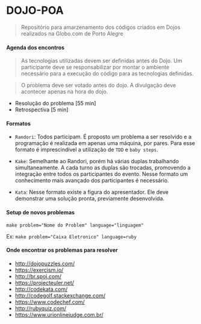 # DOJO-POA

> Repositório para amarzenamento dos códigos criados em Dojos realizados na Globo.com de Porto Alegre


#### Agenda dos encontros

  > As tecnologias utilizadas devem ser definidas antes do Dojo. Um participante deve se responsabilizar por montar o ambiente necessário para a execução do código para as tecnologias definidas.

  > O problema deve ser votado antes do dojo. A divulgação deve acontecer apenas na hora do dojo.

  - Resolução do problema [55 min]
  - Retrospectiva [5 min]

#### Formatos

  - `Randori`: Todos participam. É proposto um problema a ser resolvido e a programação é realizada em apenas uma máquina, por pares. Para esse formato é imprescindível a utilização de `TDD` e `baby steps`.

  - `Kake`: Semelhante ao Randori, porém há várias duplas trabalhando simultaneamente. A cada turno as duplas são trocadas, promovendo a integração entre todos os participantes do evento. Nesse formato um conhecimento mais avançado dos participantes é necessário.

  - `Kata`: Nesse formato existe a figura do apresentador. Ele deve demonstrar uma solução pronta, previamente desenvolvida.

#### Setup de novos problemas
  `make problem="Nome do Problem" language="linguagem"`

  Ex: `make problem="Caixa Eletronico" language=ruby`

#### Onde encontrar os problemas para resolver

  - http://dojopuzzles.com/
  - https://exercism.io/
  - http://br.spoj.com/
  - https://projecteuler.net/
  - http://codekata.com/
  - http://codegolf.stackexchange.com/
  - https://www.codechef.com/
  - http://rubyquiz.com/
  - https://www.urionlinejudge.com.br/
